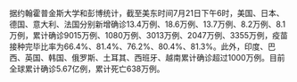 据约翰霍普金斯大学和彭博统计，截至美东时间7月21日下午6时，美国、日本、德国、意大利、法国分别新增确诊13.4万例、18.6万例、13.7万例、8.2万例、8.1万例，累计确诊9015万例、1080万例、3013万例、2047万例、3355万例，疫苗接种完毕比率为66.4%、81.4%、76.2%、80.4%、81.3%。此外，印度、巴西、英国、韩国、俄罗斯、土耳其、西班牙、越南累计确诊超过1000万例。目前全球累计确诊5.67亿例，累计死亡638万例。